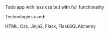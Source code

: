Todo app with less css but with full functionality 

Technologies used:

HTML, Css, Jinja2, Flask, FlaskSQLAlchemy
